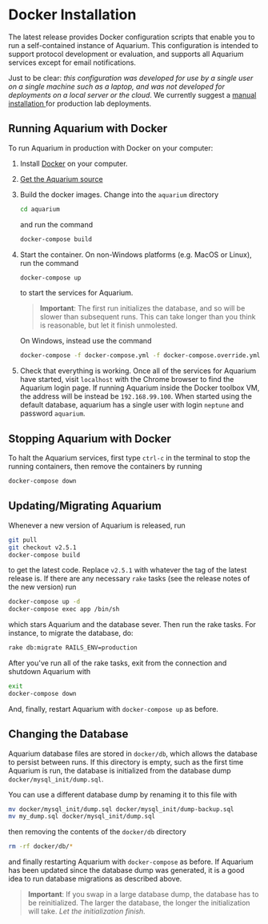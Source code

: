 # Docker Installation

The latest release provides Docker configuration scripts that enable you to run a self-contained instance of Aquarium.
This configuration is intended to support protocol development or evaluation, and supports all Aquarium services except for email notifications.

Just to be clear: _this configuration was developed for use by a single user on a single machine such as a laptop, and was not developed for deployments on a local server or the cloud_.
We currently suggest a
<a href="#" onclick="select('Getting Started','Manual Installation')">
manual installation
</a>
for production lab deployments.

## Running Aquarium with Docker

To run Aquarium in production with Docker on your computer:

1.  Install [Docker](https://www.docker.com/get-started) on your computer.

2.  <a href="#" onclick="select('Getting Started','Getting Aquarium')">
    Get the Aquarium source
    </a>

3.  Build the docker images. Change into the `aquarium` directory

    ```bash
    cd aquarium
    ```

    and run the command

    ```bash
    docker-compose build
    ```

4.  Start the container. On non-Windows platforms (e.g. MacOS or Linux), run the command

    ```bash
    docker-compose up
    ```

    to start the services for Aquarium.

    > **Important**:
    > The first run initializes the database, and so will be slower than subsequent runs.
    > This can take longer than you think is reasonable, but let it finish unmolested.

    On Windows, instead use the command

    ```bash
    docker-compose -f docker-compose.yml -f docker-compose.override.yml -f docker-compose.windows.yml up
    ```

5. Check that everything is working. Once all of the services for Aquarium have started, visit `localhost` with the Chrome browser to find the Aquarium login page.
    If running Aquarium inside the Docker toolbox VM, the address will be instead be `192.168.99.100`.
    When started using the default database, aquarium has a single user with login `neptune` and password `aquarium`.

## Stopping Aquarium with Docker

To halt the Aquarium services, first type `ctrl-c` in the terminal to stop the running containers, then remove the containers by running

```bash
docker-compose down
```

## Updating/Migrating Aquarium

Whenever a new version of Aquarium is released, run

```bash
git pull
git checkout v2.5.1
docker-compose build
```

to get the latest code. Replace `v2.5.1` with whatever the tag of the latest release is.
If there are any necessary `rake` tasks (see the release notes of the new version) run

```bash
docker-compose up -d
docker-compose exec app /bin/sh
```

which stars Aquarium and the database sever. Then run the rake tasks.
For instance, to migrate the database, do:

```bash
rake db:migrate RAILS_ENV=production
```

After you've run all of the rake tasks, exit from the connection and shutdown Aquarium with

```bash
exit
docker-compose down
```

And, finally, restart Aquarium with `docker-compose up` as before.

## Changing the Database

Aquarium database files are stored in `docker/db`, which allows the database to persist between runs.
If this directory is empty, such as the first time Aquarium is run, the database is initialized from the database dump `docker/mysql_init/dump.sql`.

You can use a different database dump by renaming it to this file with

```bash
mv docker/mysql_init/dump.sql docker/mysql_init/dump-backup.sql
mv my_dump.sql docker/mysql_init/dump.sql
```

then removing the contents of the `docker/db` directory

```bash
rm -rf docker/db/*
```

and finally restarting Aquarium with `docker-compose` as before.
If Aquarium has been updated since the database dump was generated, it is a good idea to run database migrations as described above.

> **Important**: If you swap in a large database dump, the database has to be reinitialized.
> The larger the database, the longer the initialization will take.
> _Let the initialization finish._
